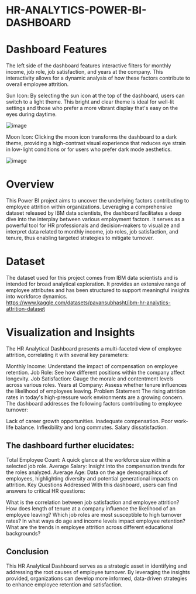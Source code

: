 # HR-ANALYTICS-POWER-BI-DASHBOARD

# Dashboard Features

The left side of the dashboard features interactive filters for monthly income, job role, job satisfaction, and years at the company. This interactivity allows for a dynamic analysis of how these factors contribute to overall employee attrition.

Sun Icon: By selecting the sun icon at the top of the dashboard, users can switch to a light theme. This bright and clear theme is ideal for well-lit settings and those who prefer a more vibrant display that's easy on the eyes during daytime.

![image](https://github.com/dhruvil188/HR-ANALYTICS-POWER-BI-DASHBOARD/assets/56564974/1e30196a-0962-4d39-8905-92726262cb5b)

Moon Icon: Clicking the moon icon transforms the dashboard to a dark theme, providing a high-contrast visual experience that reduces eye strain in low-light conditions or for users who prefer dark mode aesthetics.

![image](https://github.com/dhruvil188/HR-ANALYTICS-POWER-BI-DASHBOARD/assets/56564974/c1251923-5485-4f51-879d-d1cfee9a2460)

# Overview

This Power BI project aims to uncover the underlying factors contributing to employee attrition within organizations. Leveraging a comprehensive dataset released by IBM data scientists, the dashboard facilitates a deep dive into the interplay between various employment factors. It serves as a powerful tool for HR professionals and decision-makers to visualize and interpret data related to monthly income, job roles, job satisfaction, and tenure, thus enabling targeted strategies to mitigate turnover.

# Dataset

The dataset used for this project comes from IBM data scientists and is intended for broad analytical exploration. It provides an extensive range of employee attributes and has been structured to support meaningful insights into workforce dynamics.
https://www.kaggle.com/datasets/pavansubhasht/ibm-hr-analytics-attrition-dataset

# Visualization and Insights
The HR Analytical Dashboard presents a multi-faceted view of employee attrition, correlating it with several key parameters:

Monthly Income: Understand the impact of compensation on employee retention.
Job Role: See how different positions within the company affect longevity.
Job Satisfaction: Gauge the morale and contentment levels across various roles.
Years at Company: Assess whether tenure influences the likelihood of employees leaving.
Problem Statement
The rising attrition rates in today's high-pressure work environments are a growing concern. The dashboard addresses the following factors contributing to employee turnover:

Lack of career growth opportunities.
Inadequate compensation.
Poor work-life balance.
Inflexibility and long commutes.
Salary dissatisfaction.

## The dashboard further elucidates:

Total Employee Count: A quick glance at the workforce size within a selected job role.
Average Salary: Insight into the compensation trends for the roles analyzed.
Average Age: Data on the age demographics of employees, highlighting diversity and potential generational impacts on attrition.
Key Questions Addressed
With this dashboard, users can find answers to critical HR questions:

What is the correlation between job satisfaction and employee attrition?
How does length of tenure at a company influence the likelihood of an employee leaving?
Which job roles are most susceptible to high turnover rates?
In what ways do age and income levels impact employee retention?
What are the trends in employee attrition across different educational backgrounds?

## Conclusion
This HR Analytical Dashboard serves as a strategic asset in identifying and addressing the root causes of employee turnover. By leveraging the insights provided, organizations can develop more informed, data-driven strategies to enhance employee retention and satisfaction.
